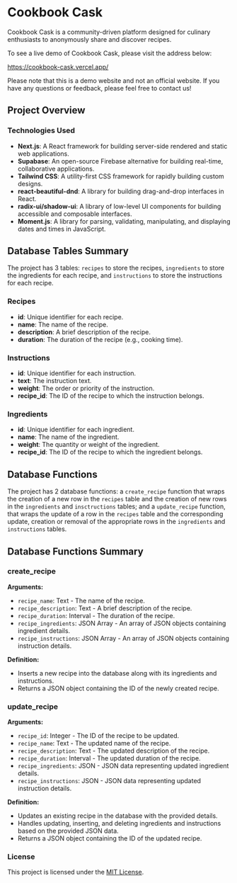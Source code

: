 # Cookbook Cask

Cookbook Cask is a community-driven platform designed for culinary enthusiasts
to anonymously share and discover recipes. 

To see a live demo of Cookbook Cask, please visit the address below:

https://cookbook-cask.vercel.app/

Please note that this is a demo website and not an official website. If you
have any questions or feedback, please feel free to contact us!

## Project Overview

### Technologies Used

- **Next.js**: A React framework for building server-side rendered and static web applications.
- **Supabase**: An open-source Firebase alternative for building real-time, collaborative applications.
- **Tailwind CSS**: A utility-first CSS framework for rapidly building custom designs.
- **react-beautiful-dnd**: A library for building drag-and-drop interfaces in React.
- **radix-ui/shadow-ui**: A library of low-level UI components for building accessible and composable interfaces.
- **Moment.js**: A library for parsing, validating, manipulating, and displaying dates and times in JavaScript.

## Database Tables Summary

The project has 3 tables: `recipes` to store the recipes, `ingredients` to
store the ingredients for each recipe, and `instructions` to store the
instructions for each recipe.

### Recipes

- **id**: Unique identifier for each recipe.
- **name**: The name of the recipe.
- **description**: A brief description of the recipe.
- **duration**: The duration of the recipe (e.g., cooking time).

### Instructions

- **id**: Unique identifier for each instruction.
- **text**: The instruction text.
- **weight**: The order or priority of the instruction.
- **recipe_id**: The ID of the recipe to which the instruction belongs.

### Ingredients

- **id**: Unique identifier for each ingredient.
- **name**: The name of the ingredient.
- **weight**: The quantity or weight of the ingredient.
- **recipe_id**: The ID of the recipe to which the ingredient belongs.

## Database Functions

The project has 2 database functions: a `create_recipe` function that wraps the
creation of a new row in the `recipes` table and the creation of new rows in
the `ingredients` and `insctructions` tables; and a `update_recipe` function,
that wraps the update of a row in the `recipes` table and the corresponding
update, creation or removal of the appropriate rows in the `ingredients` and
`instructions` tables.

## Database Functions Summary

### create_recipe

**Arguments:**

- `recipe_name`: Text - The name of the recipe.
- `recipe_description`: Text - A brief description of the recipe.
- `recipe_duration`: Interval - The duration of the recipe.
- `recipe_ingredients`: JSON Array - An array of JSON objects containing ingredient details.
- `recipe_instructions`: JSON Array - An array of JSON objects containing instruction details.

**Definition:**

- Inserts a new recipe into the database along with its ingredients and instructions.
- Returns a JSON object containing the ID of the newly created recipe.

### update_recipe

**Arguments:**

- `recipe_id`: Integer - The ID of the recipe to be updated.
- `recipe_name`: Text - The updated name of the recipe.
- `recipe_description`: Text - The updated description of the recipe.
- `recipe_duration`: Interval - The updated duration of the recipe.
- `recipe_ingredients`: JSON - JSON data representing updated ingredient details.
- `recipe_instructions`: JSON - JSON data representing updated instruction details.

**Definition:**

- Updates an existing recipe in the database with the provided details.
- Handles updating, inserting, and deleting ingredients and instructions based on the provided JSON data.
- Returns a JSON object containing the ID of the updated recipe.

### License

This project is licensed under the [MIT License](LICENSE).
